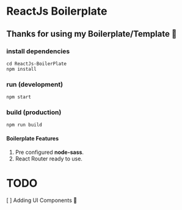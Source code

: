 <h1>ReactJs Boilerplate</h1>

<h2>Thanks for using my Boilerplate/Template 🙏</h2>

### install dependencies
```
cd ReactJs-BoilerPlate
npm install
```

### run (development)
```
npm start
```

### build (production)
```
npm run build
```

<h4>Boilerplate Features</h4>

1. Pre configured <b>node-sass</b>.
2. React Router ready to use.


# TODO
[ ] Adding UI Components 🚀
